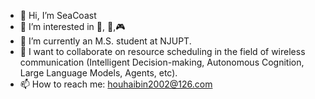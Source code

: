 - 👋 Hi, I’m SeaCoast
- 👀 I’m interested in 🎵, 🏃‍,🎮
- 🌱 I’m currently an M.S. student at NJUPT.
- 💞️ I want to collaborate on resource scheduling in the field of wireless communication (Intelligent Decision-making, Autonomous Cognition, Large Language Models, Agents, etc).
- 📫 How to reach me: houhaibin2002@126.com
